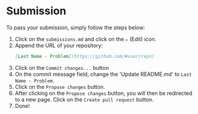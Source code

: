 # Submission

To pass your submission, simply follow the steps below:
1. Click on the `submissions.md` and click on the `✏`️ (Edit) icon.
2. Append the URL of your repository:
    ```md
    [Last Name - Problem](https://github.com/#user/repo)
    ```
3. Click on the `Commit changes...` button
4. On the commit message field, change the 'Update README.md' to `Last Name - Problem`.
5. Click on the `Propose changes` button.
6. After clicking on the `Propose changes` button, you will then be redirected to a new page. Click on the `Create pull request` button.
7. Done!
